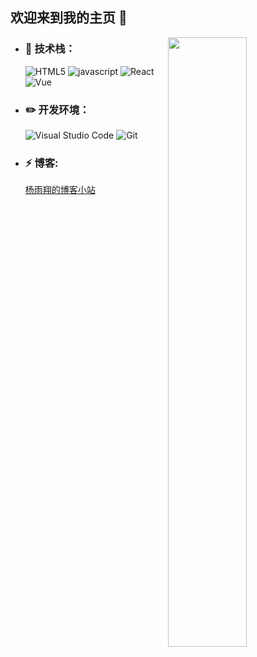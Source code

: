 ## 欢迎来到我的主页 :wave:

<img align="right" width="50%" src="https://github-readme-stats-ouuan.vercel.app/api?username=gezhicui&show_icons=true">

- ### 🔨 技术栈：

  ![HTML5](https://img.shields.io/badge/-HTML5-E34F26?style=flat-square&logo=html5&logoColor=white)
  ![javascript](https://img.shields.io/badge/-JavaScript-3776AB?style=flat-square&logo=javascript&logoColor=white)
  ![React](https://img.shields.io/badge/-React-292929?style=flat-square&logo=react&logoColor=6BDBFA&)
  ![Vue](https://img.shields.io/badge/-Vue-20BB87?style=flat-square&logo=vue.js&logoColor=white)

- ### ✏️ **开发环境：**

  ![Visual Studio Code](https://img.shields.io/badge/-Visual_Studio_Code-007ACC?style=flat-square&logo=visual-studio-code&logoColor=white) ![Git](https://img.shields.io/badge/-Git-F05032?style=flat-square&logo=git&logoColor=white)

- ### ⚡ **博客:**

  [杨雨翔的博客小站](https://www.yangyuxiang.top/)
